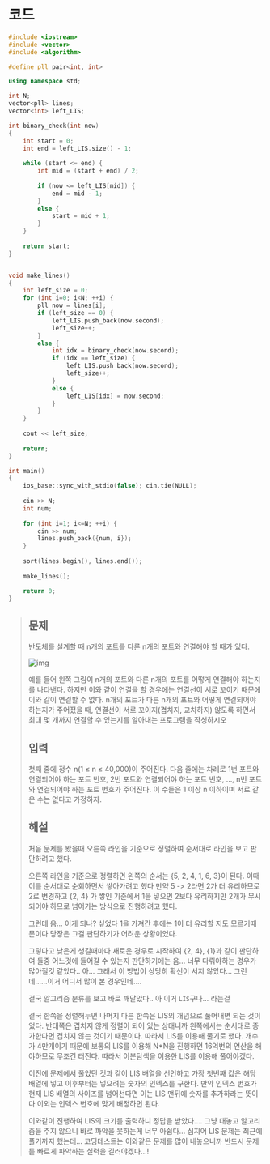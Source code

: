 # 코드

```c++
#include <iostream>
#include <vector>
#include <algorithm>

#define pll pair<int, int>

using namespace std;

int N;
vector<pll> lines;
vector<int> left_LIS;

int binary_check(int now)
{
    int start = 0;
    int end = left_LIS.size() - 1;
    
    while (start <= end) {
        int mid = (start + end) / 2;
        
        if (now <= left_LIS[mid]) {
            end = mid - 1;
        }
        else {
            start = mid + 1;
        }
    }
    
    return start;
}


void make_lines()
{
    int left_size = 0;
    for (int i=0; i<N; ++i) {
        pll now = lines[i];
        if (left_size == 0) {
            left_LIS.push_back(now.second);
            left_size++;
        }
        else {
            int idx = binary_check(now.second);
            if (idx == left_size) {
                left_LIS.push_back(now.second);
                left_size++;
            }
            else {
                left_LIS[idx] = now.second;
            }
        }
    }
    
    cout << left_size;
    
    return;
}

int main()
{
    ios_base::sync_with_stdio(false); cin.tie(NULL);
    
    cin >> N;
    int num;
    
    for (int i=1; i<=N; ++i) {
        cin >> num;
        lines.push_back({num, i});
    }
    
    sort(lines.begin(), lines.end());
    
    make_lines();

    return 0;
}
```



> ## 문제
>
> 반도체를 설계할 때 n개의 포트를 다른 n개의 포트와 연결해야 할 때가 있다.
>
> ![img](https://www.acmicpc.net/JudgeOnline/upload/201103/chip.png)
>
> 예를 들어 왼쪽 그림이 n개의 포트와 다른 n개의 포트를 어떻게 연결해야 하는지를 나타낸다. 하지만 이와 같이 연결을 할 경우에는 연결선이 서로 꼬이기 때문에 이와 같이 연결할 수 없다. n개의 포트가 다른 n개의 포트와 어떻게 연결되어야 하는지가 주어졌을 때, 연결선이 서로 꼬이지(겹치지, 교차하지) 않도록 하면서 최대 몇 개까지 연결할 수 있는지를 알아내는 프로그램을 작성하시오
>
> ## 입력
>
> 첫째 줄에 정수 n(1 ≤ n ≤ 40,000)이 주어진다. 다음 줄에는 차례로 1번 포트와 연결되어야 하는 포트 번호, 2번 포트와 연결되어야 하는 포트 번호, …, n번 포트와 연결되어야 하는 포트 번호가 주어진다. 이 수들은 1 이상 n 이하이며 서로 같은 수는 없다고 가정하자.
>
> ## 해설
>
> 처음 문제를 봤을때 오른쪽 라인을 기준으로 정렬하여 순서대로 라인을 보고 판단하려고 했다.
>
> 오른쪽 라인을 기준으로 정렬하면 왼쪽의 순서는 {5, 2, 4, 1, 6, 3}이 된다. 이때 이를 순서대로 순회하면서 쌓아가려고 했다 만약 5 -> 2라면 2가 더 유리하므로 2로 변경하고 {2, 4} 가 쌓인 기준에서 1을 넣으면 2보다 유리하지만 2개가 무시되어야 하므로 넘어가는 방식으로 진행하려고 했다.
>
> 그런데 음... 이게 되나? 싶었다 1을 가져간 후에는 1이 더 유리할 지도 모르기때문이다 당장은 그걸 판단하기가 어려운 상황이었다.
>
> 그렇다고 낮은게 생길때마다 새로운 경우로 시작하여 {2, 4}, {1}과 같이 판단하여 둘중 어느것에 들어갈 수 있는지 판단하기에는 음... 너무 다뤄야하는 경우가 많아질것 같았다.. 아... 그래서 이 방법이 상당히 확신이 서지 않았다... 그런데......이거 어디서 많이 본 경우인데....
>
> 결국 알고리즘 분류를 보고 바로 깨달았다.. 아 이거 `LIS`구나... 라는걸
>
> 결국 한쪽을 정렬해두면 나머지 다른 한쪽은 LIS의 개념으로 풀어내면 되는 것이었다. 반대쪽은 겹치지 않게 정렬이 되어 있는 상태니까 왼쪽에서는 순서대로 증가한다면 겹치지 않는 것이기 때문이다. 따라서 LIS를 이용해 풀기로 했다. 개수가 4만개이기 때문에 보통의 LIS를 이용해 N*N을 진행하면 16억번의 연산을 해야하므로 무조건 터진다. 따라서 이분탐색을 이용한 LIS를 이용해 풀어야겠다.
>
> 이전에 문제에서 풀었던 것과 같이 LIS 배열을 선언하고 가장 첫번째 값은 해당 배열에 넣고 이후부터는 넣으려는 숫자의 인덱스를 구한다. 만약 인덱스 번호가 현재 LIS 배열의 사이즈를 넘어선다면 이는 LIS 맨뒤에 숫자를 추가하라는 뜻이다 이외는 인덱스 번호에 맞게 배정하면 된다.
>
> 이와같이 진행하여 LIS의 크기를 출력하니 정답을 받았다.... 그냥 대놓고 알고리즘을 주지 않으니 바로 파악을 못하는게 너무 아쉽다... 심지어 LIS 문제는 최근에 풀기까지 했는데... 코딩테스트는 이와같은 문제를 많이 내놓으니까 반드시 문제를 빠르게 파악하는 실력을 길러야겠다...!
